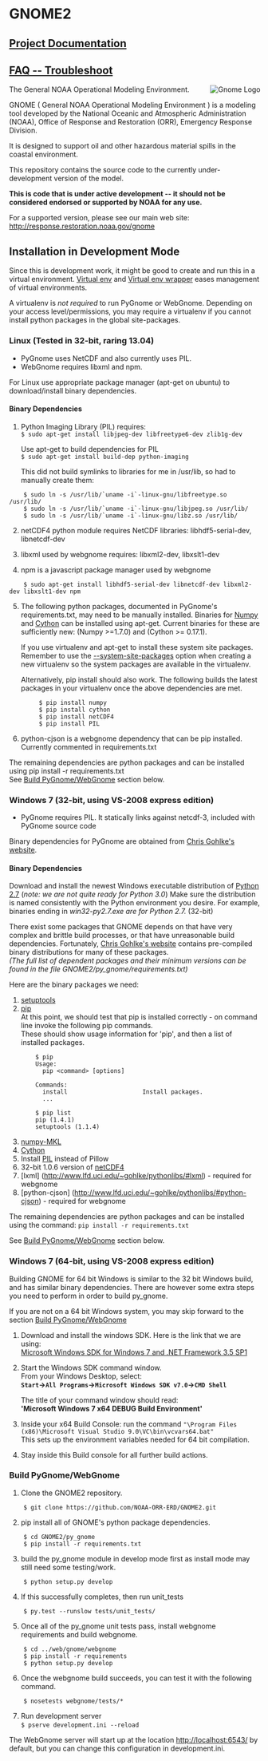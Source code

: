 # GNOME2 #

## [Project Documentation](http://noaa-orr-erd.github.io/GNOME2/) ##
## [FAQ -- Troubleshoot](https://github.com/NOAA-ORR-ERD/GNOME2/wiki/FAQ---Troubleshoot) ##

<img src="http://gnome.orr.noaa.gov/py_gnome_testdata/GnomeIcon128.png" alt="Gnome Logo" title="Gnome" align="right">

The General NOAA Operational Modeling Environment.

GNOME ( General NOAA Operational Modeling Environment ) is a modeling tool
developed by the National Oceanic and Atmospheric Administration (NOAA),
Office of Response and Restoration (ORR), Emergency Response Division.


It is designed to support oil and other hazardous material spills in the coastal environment.

This repository contains the source code to the currently under-development version of the model.

**This is code that is under active development -- it should not be considered endorsed or supported by NOAA for any use.**

For a supported version, please see our main web site:  
http://response.restoration.noaa.gov/gnome

## Installation in Development Mode ##

Since this is development work, it might be good to create and run this in a virtual environment.
[Virtual env](http://www.virtualenv.org/en/latest/) and 
[Virtual env wrapper](http://virtualenvwrapper.readthedocs.org/en/latest/) eases management of virtual environments.

A virtualenv is *not required* to run PyGnome or WebGnome.
Depending on your access level/permissions, you may require a virtualenv if you cannot 
install python packages in the global site-packages. 

### Linux (Tested in 32-bit, raring 13.04) ###

- PyGnome uses NetCDF and also currently uses PIL. 
- WebGnome requires libxml and npm.

For Linux use appropriate package manager (apt-get on ubuntu) to download/install binary dependencies.

#### Binary Dependencies ####

1. Python Imaging Library (PIL) requires:  
    `$ sudo apt-get install libjpeg-dev libfreetype6-dev zlib1g-dev`
   
   Use apt-get to build dependencies for PIL  
    `$ sudo apt-get install build-dep python-imaging`

   This did not build symlinks to libraries for me in /usr/lib, so had to
   manually create them:  
```
    $ sudo ln -s /usr/lib/`uname -i`-linux-gnu/libfreetype.so /usr/lib/  
    $ sudo ln -s /usr/lib/`uname -i`-linux-gnu/libjpeg.so /usr/lib/  
    $ sudo ln -s /usr/lib/`uname -i`-linux-gnu/libz.so /usr/lib/  
```
    
2. netCDF4 python module requires NetCDF libraries: libhdf5-serial-dev, libnetcdf-dev

3. libxml used by webgnome requires: libxml2-dev, libxslt1-dev

4. npm is a javascript package manager used by webgnome

```
    $ sudo apt-get install libhdf5-serial-dev libnetcdf-dev libxml2-dev libxslt1-dev npm
```

5. The following python packages, documented in PyGnome's requirements.txt,
   may need to be manually installed. Binaries for 
   [Numpy](http://packages.ubuntu.com/raring/python/python-numpy) and 
   [Cython](http://packages.ubuntu.com/raring/python/cython) can be installed using apt-get. 
   Current binaries for these are sufficiently new: (Numpy >=1.7.0) and (Cython >= 0.17.1).  

   If you use virtualenv and apt-get to install these system site packages.
   Remember to use the [--system-site-packages](https://pypi.python.org/pypi/virtualenv)
   option when creating a new virtualenv so the system packages are available in the virtualenv.

   Alternatively, pip install should also work. 
   The following builds the latest packages in your virtualenv once the above dependencies are met.
   ```
        $ pip install numpy
        $ pip install cython
        $ pip install netCDF4
        $ pip install PIL
   ```

6. python-cjson is a webgnome dependency that can be pip installed. Currently commented in requirements.txt

The remaining dependencies are python packages and can be installed using pip install -r requirements.txt  
See [Build PyGnome/WebGnome](https://github.com/NOAA-ORR-ERD/GNOME2#build-pygnomewebgnome) section below.

### Windows 7 (32-bit, using VS-2008 express edition) ###

- PyGnome requires PIL. 
  It statically links against netcdf-3, included with PyGnome source code

Binary dependencies for PyGnome are obtained from
[Chris Gohlke's website](http://www.lfd.uci.edu/~gohlke/pythonlibs/).

#### Binary Dependencies ####

Download and install the newest Windows executable distribution of [Python 2.7](http://www.python.org/download/)
(*note: we are not quite ready for Python 3.0*)
Make sure the distribution is named consistently with the Python environment you desire.
For example, binaries ending in *win32-py2.7.exe are for Python 2.7.* (32-bit)

There exist some packages that GNOME depends on that have very complex and brittle build processes,
or that have unreasonable build dependencies.
Fortunately, [Chris Gohlke's website](http://www.lfd.uci.edu/~gohlke/pythonlibs/) contains pre-compiled binary distributions
for many of these packages.  
*(The full list of dependent packages and their minimum versions can be found in the file
 GNOME2/py_gnome/requirements.txt)*

Here are the binary packages we need:

1. [setuptools](http://www.lfd.uci.edu/~gohlke/pythonlibs/#setuptools)
2. [pip](http://www.lfd.uci.edu/~gohlke/pythonlibs/#pip)  
   At this point, we should test that pip is installed correctly - on command line invoke the following pip commands.  
   These should show usage information for 'pip', and then a list of installed packages.
   ```
       $ pip
       Usage:
         pip <command> [options]

       Commands:
         install                     Install packages.
         ...
   ```
   ```
       $ pip list
       pip (1.4.1)
       setuptools (1.1.4)
   ```
3. [numpy-MKL](http://www.lfd.uci.edu/~gohlke/pythonlibs/#numpy)
4. [Cython](http://www.lfd.uci.edu/~gohlke/pythonlibs/#cython)
5. Install [PIL](http://www.pythonware.com/products/pil/) instead of Pillow
6. 32-bit 1.0.6 version of [netCDF4](http://www.lfd.uci.edu/~gohlke/pythonlibs/#netcdf4)
7. [lxml] (http://www.lfd.uci.edu/~gohlke/pythonlibs/#lxml) - required for webgnome
8. [python-cjson] (http://www.lfd.uci.edu/~gohlke/pythonlibs/#python-cjson) - required for webgnome

The remaining dependencies are python packages and can be installed using the command:
`pip install -r requirements.txt`

See [Build PyGnome/WebGnome](https://github.com/NOAA-ORR-ERD/GNOME2#build-pygnomewebgnome) section below.

### Windows 7 (64-bit, using VS-2008 express edition) ###

Building GNOME for 64 bit Windows is similar to the 32 bit Windows build, and has similar
binary dependencies.
There are however some extra steps you need to perform in order to build py_gnome.

If you are not on a 64 bit Windows system, you may skip forward to the section
[Build PyGnome/WebGnome](https://github.com/NOAA-ORR-ERD/GNOME2#build-pygnomewebgnome)

1. Download and install the windows SDK.  Here is the link that we are using:  
   [Microsoft Windows SDK for Windows 7 and .NET Framework 3.5 SP1](http://www.microsoft.com/en-us/download/details.aspx?id=3138)

2. Start the Windows SDK command window.  
   From your Windows Desktop, select:  
   **`Start`->`All Programs`->`Microsoft Windows SDK v7.0`->`CMD Shell`**

   The title of your command window should read:  
   **'Microsoft Windows 7 x64 DEBUG Build Environment'**

3. Inside your x64 Build Console:
   run the command `"\Program Files (x86)\Microsoft Visual Studio 9.0\VC\bin\vcvars64.bat"`  
   This sets up the environment variables needed for 64 bit compilation.

4. Stay inside this Build console for all further build actions.

### Build PyGnome/WebGnome ###

1. Clone the GNOME2 repository.  
```
    $ git clone https://github.com/NOAA-ORR-ERD/GNOME2.git  
```


2. pip install all of GNOME's python package dependencies.
```
    $ cd GNOME2/py_gnome
    $ pip install -r requirements.txt
```

3. build the py_gnome module in develop mode first as install mode may still need some testing/work.
```
    $ python setup.py develop  
```

4. If this successfully completes, then run unit_tests
```
    $ py.test --runslow tests/unit_tests/  
```

5. Once all of the py_gnome unit tests pass, install webgnome requirements and build webgnome.
```
    $ cd ../web/gnome/webgnome
    $ pip install -r requirements
    $ python setup.py develop
```

6. Once the webgnome build succeeds, you can test it with the following command.
```
    $ nosetests webgnome/tests/*  
```

7. Run development server  
    `$ pserve development.ini --reload`

The WebGnome server will start up at the location [http://localhost:6543/](http://localhost:6543/)
by default, but you can change this configuration in development.ini.
